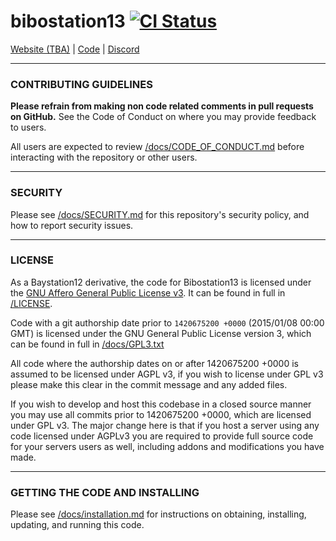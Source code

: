 # bibostation13 [![CI Status](https://github.com/Bibostation13/Bibostation13/workflows/Run%20Tests/badge.svg)](https://github.com/Bibostation13/Bibostation13/actions)

[Website (TBA)](https://to-be-added.soon/) | [Code](https://github.com/Bibostation13/Bibostation13/) | [Discord](https://discord.gg/xMRt7qMZ4n)

---

### CONTRIBUTING GUIDELINES

**Please refrain from making non code related comments in pull requests on GitHub.** See the Code of Conduct on where you may provide feedback to users.

All users are expected to review [/docs/CODE_OF_CONDUCT.md](/docs/CODE_OF_CONDUCT.md) before interacting with the repository or other users.

---

### SECURITY

Please see [/docs/SECURITY.md](/docs/SECURITY.md) for this repository's security policy, and how to report security issues.

---

### LICENSE

As a Baystation12 derivative, the code for Bibostation13 is licensed under the [GNU Affero General Public License v3](https://www.gnu.org/licenses/agpl.html). It can be found in full in [/LICENSE](/LICENSE).

Code with a git authorship date prior to `1420675200 +0000` (2015/01/08 00:00 GMT) is licensed under the GNU General Public License version 3, which can be found in full in [/docs/GPL3.txt](/docs/GPL3.txt)

All code where the authorship dates on or after 1420675200 +0000 is assumed to be licensed under AGPL v3, if you wish to license under GPL v3 please make this clear in the commit message and any added files.

If you wish to develop and host this codebase in a closed source manner you may use all commits prior to 1420675200 +0000, which are licensed under GPL v3. The major change here is that if you host a server using any code licensed under AGPLv3 you are required to provide full source code for your servers users as well, including addons and modifications you have made.

---

### GETTING THE CODE AND INSTALLING

Please see [/docs/installation.md](/docs/installation.md) for instructions on obtaining, installing, updating, and running this code.
